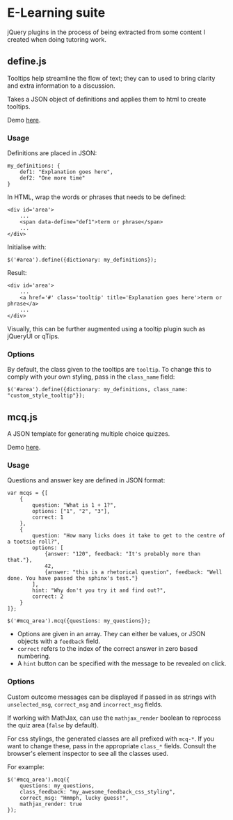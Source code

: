 # E-Learning suite

jQuery plugins in the process of being extracted from some content I created when doing tutoring work.

## define.js

Tooltips help streamline the flow of text; they can to used to bring clarity and extra information to a discussion.

Takes a JSON object of definitions and applies them to html to create tooltips.

Demo [here](http://xiaodili.com/define).

### Usage

Definitions are placed in JSON:

	my_definitions: {
		def1: "Explanation goes here",
		def2: "One more time"
	}

In HTML, wrap the words or phrases that needs to be defined:

	<div id='area'>
		...
		<span data-define="def1">term or phrase</span>
		...
	</div>

Initialise with:

	$('#area').define({dictionary: my_definitions});

Result:

	<div id='area'>
		...
		<a href='#' class='tooltip' title='Explanation goes here'>term or phrase</a>
		...
	</div>

Visually, this can be further augmented using a tooltip plugin such as jQueryUI or qTips.

### Options

By default, the class given to the tooltips are `tooltip`. To change this to comply with your own styling, pass in the `class_name` field:
	
	$('#area').define({dictionary: my_definitions, class_name: "custom_style_tooltip"});

## mcq.js

A JSON template for generating multiple choice quizzes.

Demo [here](http://xiaodili.com/mcq).

### Usage

Questions and answer key are defined in JSON format:

	var mcqs = {[
		{
			question: "What is 1 + 1?",
			options: ["1", "2", "3"],
			correct: 1
		},
		{
			question: "How many licks does it take to get to the centre of a tootsie roll?",
			options: [
				{answer: "120", feedback: "It's probably more than that."},
				42,
				{answer: "this is a rhetorical question", feedback: "Well done. You have passed the sphinx's test."}
			],
			hint: "Why don't you try it and find out?",
			correct: 2
		}
	]};

	$('#mcq_area').mcq({questions: my_questions});

* Options are given in an array. They can either be values, or JSON objects with a `feedback` field.
* `correct` refers to the index of the correct answer in zero based numbering.
* A `hint` button can be specified with the message to be revealed on click.

### Options

Custom outcome messages can be displayed if passed in as strings with `unselected_msg`, `correct_msg` and `incorrect_msg` fields.

If working with MathJax, can use the `mathjax_render` boolean to reprocess the quiz area (`false` by default).

For css stylings, the generated classes are all prefixed with `mcq-*`. If you want to change these, pass in the appropriate `class_*` fields. Consult the browser's element inspector to see all the classes used.

For example:

	$('#mcq_area').mcq({
		questions: my_questions,
		class_feedback: "my_awesome_feedback_css_styling",
		correct_msg: "Hmmph, lucky guess!",
		mathjax_render: true
	});
